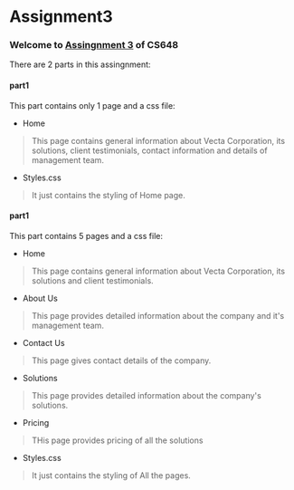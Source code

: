# Assignment3 
### Welcome to [Assingnment 3] of CS648 ###
There are 2 parts in this assingnment:
#### part1
This part contains only 1 page and a css file:
* Home
> This page contains general information about Vecta Corporation, its solutions, client testimonials, contact information and details of management team.
* Styles.css
> It just contains the styling of Home page.
#### part1
This part contains 5 pages and a css file:
* Home
> This page contains general information about Vecta Corporation, its solutions and client testimonials.
* About Us
> This page provides detailed information about the company and it's management team.
* Contact Us
> This page gives contact details of the company.
* Solutions  
> This page provides detailed information about the company's solutions.
* Pricing
> THis page provides pricing of all the solutions
* Styles.css
> It just contains the styling of All the pages.

[Assingnment 3]: https://github.com/romilshah98/Assignment3.git
